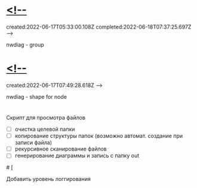 # [<!--](#DONE:0)
<card>
created:2022-06-17T05:33:00.108Z completed:2022-06-18T07:37:25.697Z -->

nwdiag - group
</card>
# [<!--](#TODO:0)
<card>
created:2022-06-17T07:49:28.618Z
-->

nwdiag - shape for node
</card>
# [](#TODO:-20)
<card>
<!--
created:2022-06-17T07:49:55.490Z
-->

Скрипт для просмотра файлов
- [ ] очистка целевой папки
- [ ] копирование структуры папок (возможно автомат. создание при записи файла)
- [ ] рекурсивное сканирование файлов
- [ ] генерирование диаграммы и запись с папку out
</card>
# [<!--](#TODO:-10)
<card>
created:2022-06-18T07:50:04.689Z
-->

Добавить уровень логгирования
</card>